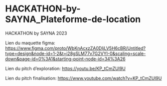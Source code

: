 # HACKATHON-by-SAYNA_Plateforme-de-location
HACKATHON by SAYNA 2023

Lien du maquette figma: https://www.figma.com/proto/WbKnAcxzZA0DljLV5H6cBR/Untitled?type=design&node-id=1-2&t=i28gSLM77v7G2VYI-0&scaling=scale-down&page-id=0%3A1&starting-point-node-id=34%3A26

Lien du pitch d’exploration: https://youtu.be/KP_tCmZUl9U


Lien du pitch finalisation: https://www.youtube.com/watch?v=KP_tCmZUl9U
